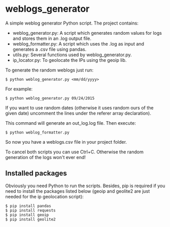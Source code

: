 # weblogs_generator
A simple weblog generator Python script. The project contains:
- weblog_generator.py: A script which generates random values for logs and stores them in an .log output file.
- weblog_formatter.py: A script which uses the .log as input and generates a .csv file using pandas.
- utils.py: Several functions used by weblog_generator.py.
- ip_locator.py: To geolocate the IPs using the geoip lib.

To generate the random weblogs just run:
```
$ python weblog_generator.py <mm/dd/yyyy>
```
For example:
```
$ python weblog_generator.py 09/24/2015
```
If you want to use random dates (otherwise it uses random ours of the given date) uncomment the lines under the referer array declaration). 

This command will generate an out_log.log file. Then execute:
```
$ python weblog_formatter.py
```
So now you have a weblogs.csv file in your project folder.

To cancel both scripts you can use Ctrl+C. Otherwise the random generation of the logs won't ever end! 

## Installed packages
Obviously you need Python to run the scripts. Besides, pip is required if you need to install the packages listed below (geoip and geolite2 are just needed for the ip geolocation script):
```
$ pip install pandas
$ pip install requests
$ pip install geoip
$ pip install geolite2
```
